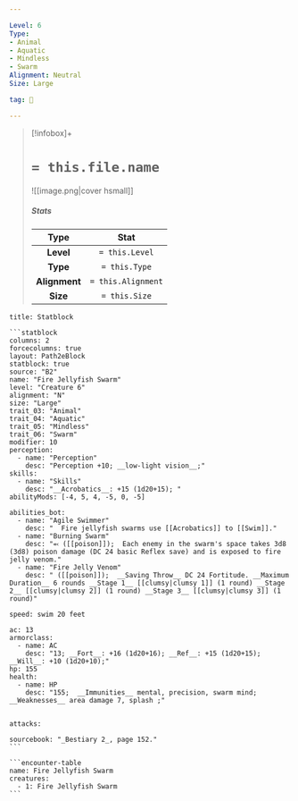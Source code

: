 ```yaml
---

Level: 6
Type:
- Animal
- Aquatic
- Mindless
- Swarm
Alignment: Neutral
Size: Large

tag: 👹

---
```


> [!infobox]+
> #  `= this.file.name`
> ![[image.png|cover hsmall]]
> ##### Stats
> Type | Stat |
> :---:|:---:|
> **Level** | `= this.Level` |
> **Type** | `= this.Type` |
> **Alignment** | `= this.Alignment` |
> **Size** | `= this.Size` |



````ad-info
title: Statblock

```statblock
columns: 2
forcecolumns: true
layout: Path2eBlock
statblock: true
source: "B2"
name: "Fire Jellyfish Swarm"
level: "Creature 6"
alignment: "N"
size: "Large"
trait_03: "Animal"
trait_04: "Aquatic"
trait_05: "Mindless"
trait_06: "Swarm"
modifier: 10
perception:
  - name: "Perception"
    desc: "Perception +10; __low-light vision__;"
skills:
  - name: "Skills"
    desc: "__Acrobatics__: +15 (1d20+15); "
abilityMods: [-4, 5, 4, -5, 0, -5]

abilities_bot:
  - name: "Agile Swimmer"
    desc: "  Fire jellyfish swarms use [[Acrobatics]] to [[Swim]]."
  - name: "Burning Swarm"
    desc: "⬻ ([[poison]]);  Each enemy in the swarm's space takes 3d8 (3d8) poison damage (DC 24 basic Reflex save) and is exposed to fire jelly venom."
  - name: "Fire Jelly Venom"
    desc: " ([[poison]]);  __Saving Throw__ DC 24 Fortitude. __Maximum Duration__ 6 rounds __Stage 1__ [[clumsy|clumsy 1]] (1 round) __Stage 2__ [[clumsy|clumsy 2]] (1 round) __Stage 3__ [[clumsy|clumsy 3]] (1 round)"

speed: swim 20 feet

ac: 13
armorclass:
  - name: AC
    desc: "13; __Fort__: +16 (1d20+16); __Ref__: +15 (1d20+15); __Will__: +10 (1d20+10);"
hp: 155
health:
  - name: HP
    desc: "155;  __Immunities__ mental, precision, swarm mind; __Weaknesses__ area damage 7, splash ;"


attacks:

sourcebook: "_Bestiary 2_, page 152."
```

```encounter-table
name: Fire Jellyfish Swarm
creatures:
  - 1: Fire Jellyfish Swarm
```

````


